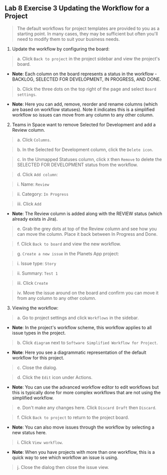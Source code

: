 ## Lab 8 Exercise 3 Updating the Workflow for a Project

> The default workflows for project templates are provided to you as a starting point. In many cases, they may be sufficient but often you'll need to modify them to suit your business needs.

1. Update the workflow by configuring the board:

> a. Click `Back to project` in the project sidebar and view the project's board.

* **Note**: Each column on the board represents a status in the workflow - BACKLOG, SELECTED FOR DEVELOPMENT, IN PROGRESS, AND DONE.

> b. Click the three dots on the top right of the page and select `Board settings`.

* **Note**: Here you can add, remove, reorder and rename columns (which are based on workflow statuses). Note it indicates this is a simplified workflow so issues can move from any column to any other column.

2. Teams in Space want to remove Selected for Development and add a Review column.

> a. Click `Columns`.

> b. In the Selected for Development column, click the `Delete icon`.

> c. In the Unmapped Statuses column, click `X` then `Remove` to delete the SELECTED FOR DEVELOPMENT status from the workflow.

> d. Click `Add column`:

> i. Name: `Review`

> ii. Category: `In Progress`

> iii. Click `Add`

* **Note**: The Review column is added along with the REVIEW status (which already exists in Jira).

> e. Grab the grey dots at top of the Review column and see how you can move the column. Place it back between In Progress and Done.

> f. Click `Back to board` and view the new workflow.

> g. `Create a new issue` in the Planets App project:

> i. Issue type: `Story`

> ii. Summary: `Test 1`

> iii. Click `Create`

> iv. Move the issue around on the board and confirm you can move it from
> any column to any other column.

3. Viewing the workflow:

> a. Go to project settings and click `Workflows` in the sidebar.

* **Note**: In the project's workflow scheme, this workflow applies to all issue types in the project.

> b. Click `diagram` next to `Software Simplified Workflow for Project`.

* **Note**: Here you see a diagrammatic representation of the default workflow for this project.

> c. Close the dialog.

> d. Click the `Edit` icon under Actions.

* **Note**: You can use the advanced workflow editor to edit workflows but this is typically done for more complex workflows that are not using the simplified workflow.

> e. Don't make any changes here. Click `Discard Draft` then `Discard`.

> f. Click `Back to project` to return to the project board.

* **Note**: You can also move issues through the workflow by selecting a new status here.

> i. Click `View workflow`.

* **Note**: When you have projects with more than one workflow, this is a quick way to see which workflow an issue is using.

> j. Close the dialog then close the issue view.
